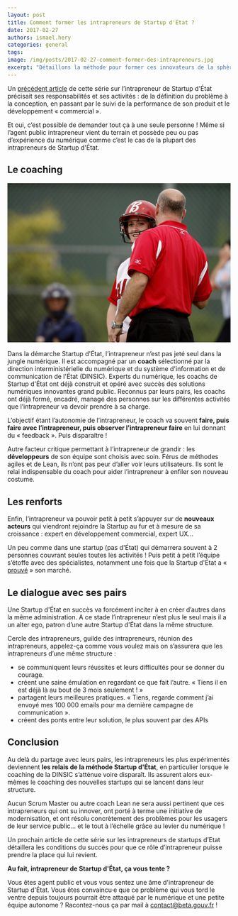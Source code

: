 ```yaml
---
layout: post
title: Comment former les intrapreneurs de Startup d'État ?
date: 2017-02-27
authors: ismael.hery
categories: general
tags:
image: /img/posts/2017-02-27-comment-former-des-intrapreneurs.jpg
excerpt: "Détaillons la méthode pour former ces innovateurs de la sphère publique."
---
```


Un [précédent article](/general/2017/02/16/intrapreneur-startup-d-etat/) de cette série sur l’intrapreneur de Startup d'État précisait ses responsabilités et ses activités : de la définition du problème à la conception, en passant par le suivi de la performance de son produit et le développement « commercial ».

Et oui, c’est possible de demander tout ça à une seule personne ! Même si l’agent public intrapreneur vient du terrain et possède peu ou pas d’expérience du numérique comme c’est le cas de la plupart des intrapreneurs de Startup d'État.

## Le coaching

![Coacher l'intrapreneur](/img/posts/2017-02-27-comment-former-des-intrapreneurs/intrapreneur-coaching.jpg)

Dans la démarche Startup d'État, l’intrapreneur n’est pas jeté seul dans la jungle numérique. Il est accompagné par un **coach** sélectionné par la direction interministérielle du numérique et du système d'information et de communication de l'État (DINSIC). Experts du numérique, les coachs de Startup d'État ont déjà construit et opéré avec succès des solutions numériques innovantes grand public. Reconnus par leurs pairs, les coachs ont déjà formé, encadré, managé des personnes sur les différentes activités que l’intrapreneur va devoir prendre à sa charge.

L’objectif étant l’autonomie de l’intrapreneur, le coach va souvent **faire, puis faire avec l’intrapreneur, puis observer l’intrapreneur faire** en lui donnant du « feedback ». Puis disparaître !

Autre facteur critique permettant à l’intrapreneur de grandir : les **développeurs** de son équipe sont choisis avec soin. Férus de méthodes agiles et de Lean, ils n’ont pas peur d’aller voir leurs utilisateurs. Ils sont le relai indispensable du coach pour aider l’intrapreneur à enfiler son nouveau costume.

## Les renforts

Enfin, l’intrapreneur va pouvoir petit à petit s’appuyer sur de **nouveaux acteurs** qui viendront rejoindre la Startup au fur et à mesure de sa croissance : expert en développement commercial, expert UX…

Un peu comme dans une startup (pas d'État) qui démarrera souvent à 2 personnes couvrant seules toutes les activités ! Puis petit à petit l’équipe s’étoffe avec des spécialistes, notamment une fois que la Startup d'État a « [prouvé](https://beta.gouv.fr/startups#consolidation) » son marché.

## Le dialogue avec ses pairs

Une Startup d'État en succès va forcément inciter à en créer d’autres dans la même administration. A ce stade l’intrapreneur n’est plus le seul mais il a un alter ego, patron d’une autre Startup d'État dans la même structure.

Cercle des intrapreneurs, guilde des intrapreneurs, réunion des intrapreneurs, appelez-ça comme vous voulez mais on s’assurera que les intrapreneurs d’une même structure :
- se communiquent leurs réussites et leurs difficultés pour se donner du courage.
- créent une saine émulation en regardant ce que fait l’autre. « Tiens il en est déjà là au bout de 3 mois seulement ! »
- partagent leurs meilleures pratiques. « Tiens, regarde comment j’ai envoyé mes 100 000 emails pour ma dernière campagne de communication ».
- créent des ponts entre leur solution, le plus souvent par des APIs

## Conclusion

Au delà du partage avec leurs pairs, les intrapreneurs les plus expérimentés deviennent **les relais de la méthode Startup d'État**, en particulier lorsque le coaching de la DINSIC s’atténue voire disparaît. Ils assurent alors eux-mêmes le coaching des nouvelles startups qui se lancent dans leur structure.

Aucun Scrum Master ou autre coach Lean ne sera aussi pertinent que ces intrapreneurs qui ont su innover, ont porté à terme une initiative de modernisation, et ont résolu concrètement des problèmes pour les usagers de leur service public… et le tout à l’échelle grâce au levier du numérique !

Un prochain article de cette série sur les intrapreneurs de startups d’Etat détaillera les conditions du succès pour que ce rôle d’intrapreneur puisse prendre la place qui lui revient.

**Au fait, intrapreneur de Startup d'État, ça vous tente ?**

Vous êtes agent public et vous vous sentez une âme d'intrapreneur de Startup d'État. Vous êtes convaincu·e que ce problème qui vous tord le ventre depuis toujours pourrait être attaqué par le numérique et une petite équipe autonome ? Racontez-nous ça par mail à [contact@beta.gouv.fr](mailto:contact@beta.gouv.fr?subject=Candidature%20intrapreneur) !
